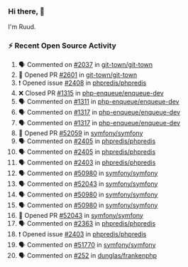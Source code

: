 ### Hi there, 👋

I'm Ruud.
 
### :zap: Recent Open Source Activity

<!--START_SECTION:activity-->
1. 🗣 Commented on [#2037](https://github.com/git-town/git-town/issues/2037#issuecomment-1773171449) in [git-town/git-town](https://github.com/git-town/git-town)
2. 💪 Opened PR [#2601](https://github.com/git-town/git-town/pull/2601) in [git-town/git-town](https://github.com/git-town/git-town)
3. ❗ Opened issue [#2408](https://github.com/phpredis/phpredis/issues/2408) in [phpredis/phpredis](https://github.com/phpredis/phpredis)
4. ❌ Closed PR [#1315](https://github.com/php-enqueue/enqueue-dev/pull/1315) in [php-enqueue/enqueue-dev](https://github.com/php-enqueue/enqueue-dev)
5. 🗣 Commented on [#1311](https://github.com/php-enqueue/enqueue-dev/pull/1311#issuecomment-1763334363) in [php-enqueue/enqueue-dev](https://github.com/php-enqueue/enqueue-dev)
6. 🗣 Commented on [#1317](https://github.com/php-enqueue/enqueue-dev/pull/1317#issuecomment-1763334285) in [php-enqueue/enqueue-dev](https://github.com/php-enqueue/enqueue-dev)
7. 🗣 Commented on [#1317](https://github.com/php-enqueue/enqueue-dev/pull/1317#issuecomment-1763333879) in [php-enqueue/enqueue-dev](https://github.com/php-enqueue/enqueue-dev)
8. 💪 Opened PR [#52059](https://github.com/symfony/symfony/pull/52059) in [symfony/symfony](https://github.com/symfony/symfony)
9. 🗣 Commented on [#2405](https://github.com/phpredis/phpredis/pull/2405#issuecomment-1762596370) in [phpredis/phpredis](https://github.com/phpredis/phpredis)
10. 🗣 Commented on [#2405](https://github.com/phpredis/phpredis/pull/2405#issuecomment-1762007383) in [phpredis/phpredis](https://github.com/phpredis/phpredis)
11. 🗣 Commented on [#2403](https://github.com/phpredis/phpredis/issues/2403#issuecomment-1762006612) in [phpredis/phpredis](https://github.com/phpredis/phpredis)
12. 🗣 Commented on [#50980](https://github.com/symfony/symfony/pull/50980#issuecomment-1761420363) in [symfony/symfony](https://github.com/symfony/symfony)
13. 🗣 Commented on [#52043](https://github.com/symfony/symfony/pull/52043#issuecomment-1761360850) in [symfony/symfony](https://github.com/symfony/symfony)
14. 🗣 Commented on [#50980](https://github.com/symfony/symfony/pull/50980#issuecomment-1761355534) in [symfony/symfony](https://github.com/symfony/symfony)
15. 🗣 Commented on [#50980](https://github.com/symfony/symfony/pull/50980#issuecomment-1761353642) in [symfony/symfony](https://github.com/symfony/symfony)
16. 💪 Opened PR [#52043](https://github.com/symfony/symfony/pull/52043) in [symfony/symfony](https://github.com/symfony/symfony)
17. 🗣 Commented on [#2363](https://github.com/phpredis/phpredis/pull/2363#issuecomment-1761116291) in [phpredis/phpredis](https://github.com/phpredis/phpredis)
18. ❗ Opened issue [#2403](https://github.com/phpredis/phpredis/issues/2403) in [phpredis/phpredis](https://github.com/phpredis/phpredis)
19. 🗣 Commented on [#51770](https://github.com/symfony/symfony/issues/51770#issuecomment-1761094508) in [symfony/symfony](https://github.com/symfony/symfony)
20. 🗣 Commented on [#252](https://github.com/dunglas/frankenphp/issues/252#issuecomment-1757422654) in [dunglas/frankenphp](https://github.com/dunglas/frankenphp)
<!--END_SECTION:activity-->
